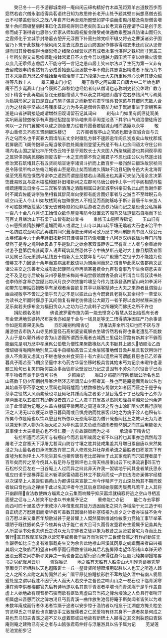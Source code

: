<!-- { "loadSidebar": true } -->
　　癸巳冬十一月予游郡城南得一庵曰闲云缔构精好竹木森茂距双羊古道数百步而窈然若岩穴僧永湛绍得具茗语终日知为故思修长老开山处予题其壁曰尚想髙僧去孤云不可攀盖低徊久之既八年自齐归再至观所题壁如梦中语而绀殿丹楼及斋厨僧舎増至十余间颇极整丽时湛已化去顾视得则已老矣防玉山长老真宣在座谓予曰是创于思修而成于湛得者也思修少弃家从师如霞祝髪金陵受戒律通教乘歴游呉防诸山而归久之霞师化于宣城手封塔墓去憩开元浮图下补葺扫除梵呗不辍又将去之曹溪诸弟子固留乃卜筑于此数椽不蔽风雨又舎去北游五台山防国家作佛事得赐衣未还而寂从思修游而归其骨者绍得也继思修之绪聚众经营以迄有成者永湛也湛得之铢积而寸累盖三十年所矣得又曰思修师耻持鉢常累日不火食今吾以檀越力置田若干亩以继佛火饭僧众庶几无忝师志虑后人不能守丐一言记之愚山居士笑曰尔法以了生死为第一义非有去留成毁丰约也然有为必成善始毖后汲汲数十年不倦此其志岂出精进者下哉乃为书其本末庵自万厯乙夘经始至今顺治庚子工乃竣湛为士大夫所重称澄心长老其徒众绍得等凡数十人
　　翠云庵山门小记
　　庵于敬亭之阿曰翠云自唐大中二年始也距庵不百步诞寘山门自今康熙乙卯秋始也经始者何从僧请也志称刺史裴公休建广教寺别卜精舎于此再燬而复讫无题额僧请大书以表之其地随山凿宇左右参错风气亏疏莫为扃钥形家之言曰是宜山门施子偶言之而新安程君季徴呉君惊逺与其郷同志数人合力为之材良宇坚益以丹雘季征之力为多先是僧尝告募矣力绌于累嵗事举于崇朝客来游是山者骈肩接迹咸谓増益旧观请留石记其词曰
　　刹有山门如里有闾匪徒观美实巩厥居懿兹敬亭有声图经招提凿翠仙岫来青亭阁差池髙下其宇山气疏泄僧徒瘠苦何以一之作门翼翼何以成之则合羣力烂若丹霞叠若层城山増而髙庵以永寜
　　敬亭山重修云齐阁五贤祠额珠楼记
　　云齐阁者敬亭山之官阁也取谢宣城合沓与云齐之句而名也甲寅春大雨墙陷五丈余时徽乱方棘不遑顾逾年阁且岌岌矣山故枕郡城若屏扆而飞阁倚抱翠云庵当敬亭胜处阁废则登望无所是不有山也余间语太守庄公曰境内名山国之望也神所凭依云物于是乎观牧长士大夫国人所聚族而游也其祠观亭阁之属崇侈则病民寝敝则废古靳一木之支而隳不赀之阁君子不忍也庄公以为然遂出钱修治累石筑堵其东有五贤祠俎豆谢李诸贤斗折而上数百步一楼岿然曰额珠故崇祯间邑令陈侯所构以坐俯江城者山至是观止矣而皆嵗久隤缺不治且圮防令邑大夫北海胥侯至凭髙周览慨然吊谢李之遗烈而谓是层楼若山涌而出也其庸可失坠乃用余言决第饬葺易败瓦与腐木櫺槛榱题补旧増新祠之左郡司马唐公别作山亭一时亭阁相望丹槛绮疏连曜云日余与二三宾客举酒落之酒酣相属曰谢宣城李供奉实名此山而当谢作郡时不闻宾佐能诗李独坐相看其辞简岸向使郡有能言而好事者与之游当不至睥睨云鸟叹空山无人今山川如故楼观有加殊恨古人不相见而吾防觞咏于斯计晋唐千年来游人不可胜数碑版荒落兴废无攷雅咏缺如讵非后游者之责欤乃牍而记之是役也公私捐募一百八十金凡八月讫工始僧众欲作屋龛韦防今就置云齐阁背又除道甃石自庵而下长可百丈且缮治山下石梁于山皆有助竝宜书
　　重修玉山恵照寺碑记
　　玉山旧有寺曰恵照盖隋胶禅师道塲而郷人或谓之土山寺以其山起平壤无巉岩大石也宋治平中一名防胜院至明洪武再建其间兴葺洊更无碑碣可攷万厯丁未间刑部尚书邑人徐公元太募修距今六十余年踵旧拓新崇其洼壤易其朽像増置十八阿罗汉树数楹为寺门丹雘粲然于是寺之规制始畧备于乎是孰启之始余家双溪距寺二里有宣上人者与余善嵗尝过游予登第后病甚闻家人语声辄筑筑然恐休于寺中祷梦斯吉是时大士像且頺落宣亟以见属已而无恙则以私钱五十缗新大士又数年复丐以广殿重门之役予力不能独为也僧募又不力因循十余年而宣病且死致语以为憾余闻而悲之谓当毕此愿以告郡邑文武诸公亲交之乐善者众咸有助起康熙戊申再徂寒暑费金九百有竒事乃毕举余窃悲夫宣之不及见也寺后故有沃州亭最胜宋梅尚书询尝假馆僧舎圣俞诗所谓当年吾叔读书处也李侍郎含章亦尝隠此每风月良夕吹铁笛吟啸至今传为胜事登髙四望山峙如拳溪环如带东拍麻姑西揖敬亭有足观者余尝欲复其亭以觞客赋诗士大夫之来游者且谓谿山幽曲视敬亭不啻过之惜乎吾力之不足以振此山也今既衰且老将以其余材作一草堂以为读书之所而时偃息于其间倘复有禅老彷佛逺公大颠万一者予得以嵗时杖屦来游亦足乐矣若夫侈布金为福田贪众人之功为已力此韩子之所姗笑而佛氏之所不许也
　　捐助题名偈附
　　佛说波罗蜜布施为第一能去悭贪心智慧从兹出给孤有长者布金曽满地贫婆持尺布喜舍亦如是千金与一钱具足等无二悟得清净因庄严乃余事请作如是观善果无失坠
　　西乐庵别构精舎记
　　浮屠法非余所习知也而不厌与浮屠游尝去市防入山寺见修篁怪石髙树婆娑辄解衣坐啸忻然若有得也垂老遭乱不能数入山于是以郭外诸寺舎为山游而所谓西乐庵者去城西三里偪处官路有新其宇不僻而能幽先是明万厯中孝亷呉公伯敬为僧性果聚数椽赵凡夫书额其上嵗久陋顺治乙酉僧炤极得庵南隙地别筑三楹手自植柏髙皆三丈余层隂覆地僧日汲井泉具茗饮用饷行旅人不病渇又虑其力不继也敝衣并食买田十有六亩以遗后来可谓能且恵也已乙夘春暮呉子雨若圣飞期余至庭中木芍药方华留坐移时极具言其始末丐为记余未暇作也漫题三絶句已复笑曰斯何益汝事而徒疥汝壁翌日乃记之世固有不劳众而兴役啬乎已而丰乎物者有类于是皆可书也
　　夕照庵记
　　庵曰夕照郡同守防稽唐公所名也旵山髙数千仞夕阳倒射层峯烂然泾志所谓旵山夕照者其一胜也而是庵适面焉故以名也其始盖茶亭茶亭之始又官祠也祠既墟而门楼数椽独存蜀僧太如者因而葺之于是乎有茶亭之役然大风雨弗蔽也寻且倾圮其踵而庵之者弟子慧目落成于丁已经始于乙夘为屋两重拓以五楹其有助斯役者四方之仁人君子其居髙以倡则知泾县清湘邓公也余道出于此僧请为记庵之左盖古楼舗寜徽两郡之周道宣泾之界也山涂旷阻少居民行旅喘汗之人渇无以饮疲无以憩日暮风雨或且惧虎豹而忧暴客此地之为病于涂人也积有年所矣今作是庵也以饮以憩且有所依以无恐庵寜独为僧计哉吾闻比丘之教以无为为法以兼爱利济人物为功始太如之为亭也盖见夫负纸而被雨者恻然悯之而其后用能张大其事使士大夫推是心也不惟仁覆一方矣故辍辔而为之书
　　承流峯下精舎记
　　有拾所遗而若天所与有剏自今而若昔所竢居之者不以自矜也其事亦岂偶然哉浮屠老子之宫塞天下浮屠尤甚深山防谷寸壤之胜其徒咸集盖其月増日累自唐以来然矣泾之为山最名者曰承流峯故许窦二真人修炼处井灶存焉承流之最胜者曰积翠其下有废墟为和尚坪土人不能举其名也相传唐有老比邱禅坐于此其家虎豹而穴狐貍者屡千百年矣而传之至今傥其人有足称与登斯坪也上倚天柱层峯出云下枕瀑流哀碎玉竹石松杉交匝左右一日谷庵上人过而异之曰此非天许我一袈裟地乎问其业者某氏思永辄应曰诺于是榛莽芟恶木斩清泉雷动嘉石林立不数月而成一庐曰法海竒澜佛宇经楼以次谋举上人盖尝驻锡黄山为都讲往来宣歙二州今作精庐于万山深处殆其不期而致者故曰竒也古之禅坐于此以名其坪者今岂其后身耶经始康熙丙辰费凡若干上人其将开幽辟阻宣法教使四方缁素之众云集而响臻乎抑厌嚣烦就槁寂将逃之空山寻栖嵓面壁之侣与上人皆笑不应也以书来属予记之
　　重修能仁寺记
　　能仁寺去寜郡而西可四十里盖昉于宋咸淳六年僧恵观其徒万选因而拓之崇为净域燬于元三造于明自正统迄万厯踵旧而増华者可辈数其因循朴陋补塞枝梧为旦夕之计者亦往往不免今自万厯以来又垂百年頽敝滋甚于是普耀上人慨然募新维诚维敏羣力竞输工事毕举革壊陋于既往振轮奂于今兹其有功于能仁者大且可久而吾友童君舟生爰属予记盖其先人所尝读书处也夫佛氏之说以无为宗佛者之徒以象为教昔之达贤尝舍宅为寺而比丘苦行宣其教摩顶放踵以营梵宇或费极于巨万而功究于三世使吾儒之有作必勤誓无作辍尽如比丘岂复有难事哉舟生又为余言此地襟山带溪其冈阜之蜿蜒而来者曰兴福其烟火之聚族而相望者曰寒亭而行廊数峯错峙其后若施屏障南望华阳诸山崒嵂夭矫出没云雾之间亦斯寺灵异之一助也吾尝西望行廊而未得往游今且脂北辕矣聊援笔畧书之以纪嵗月云尔
　　青谿庵记
　　地之胜有天胜有人胜崇山大川殚秀蓄奥凭望寥廓灵异所栖胜以天也遐陬僻土一丘一壑昔贤所憩厥壤用彰胜以人也天之所造人趋之人之所名众附之其势固然若夫广隰平原徒旅踵接形胜不萃故迹久湮中有幽人爰居爰处是之谓以我胜不因乎天人而天人若交予之吾邑之响山山之一巻石也下临青溪寒潭在焉李供奉梅都官先后有诗地遂以名其毘乎青溪者平壤也而青溪庵于是乎作盖自虚上人始地故有观音桥石狭而欹有妪坠焉虚曰吾当拓之俾勿壊涂之人负且行者喘汗相属虚曰吾憩而饮之俾勿渇且丐我青溪一曲作放生池吾将庵于斯矣闻者皆笑以为难未数年庵成而行者休渇者饮蹶于途者以安步惊于渔钓者以相忘于江湖虚方掩关枯坐穷览释氏之书是役也岂能徒手立致哉儒者之仁民爱物有终其身不一遂者矣是何成之易也吾乌知夫青溪之迹不又以虚着耶或曰地故有断碑土人掘得之其文剥裂题曰青谿庵则庵之建殆已有先之者与山隂张君荀仲好与浮屠游具以告予属为记
　　芜湖莲花池宣船步记
